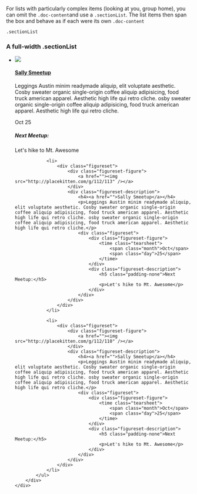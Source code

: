 <div class="line-gutters">
	<div class="unit size1of3">
		<p>For lists with particularly complex items (looking at you, group home), you can omit the <code>.doc-content</code>and use a <code>.sectionList</code>. The list items then span the box and behave as if each were its own <code>.doc-content</code></p>
		<p><code>.sectionList</code></p>
	</div>
	<div class="lastUnit">
		<div class="doc-box">
			<div class="doc-content">
				<h3>A full-width .sectionList</h3>
			</div>
			<ul class="sectionList">
				<li>
					<div class="figureset">
						<div class="figureset-figure">
							<a href=""><img src="http://placekitten.com/g/112/112" /></a>
						</div>
						<div class="figureset-description">
							<h4><a href="">Sally Smeetup</a></h4>
							<p>Leggings Austin minim readymade aliquip, elit voluptate aesthetic. Cosby sweater organic single-origin coffee aliquip adipisicing, food truck american apparel. Aesthetic high life qui retro cliche. osby sweater organic single-origin coffee aliquip adipisicing, food truck american apparel. Aesthetic high life qui retro cliche.</p>
							<div class="figureset">
								<div class="figureset-figure">
									<time class="tearsheet">
										<span class="month">Oct</span>
										<span class="day">25</span>
									</time>
								</div>
								<div class="figureset-description">
									<h5 class="padding-none">Next Meetup:</h5>
									<p>Let's hike to Mt. Awesome</p>
								</div>
							</div>
						</div>
					</div>
				</li>
			
				<li>
					<div class="figureset">
						<div class="figureset-figure">
							<a href=""><img src="http://placekitten.com/g/112/113" /></a>
						</div>
						<div class="figureset-description">
							<h4><a href="">Sally Smeetup</a></h4>
							<p>Leggings Austin minim readymade aliquip, elit voluptate aesthetic. Cosby sweater organic single-origin coffee aliquip adipisicing, food truck american apparel. Aesthetic high life qui retro cliche. osby sweater organic single-origin coffee aliquip adipisicing, food truck american apparel. Aesthetic high life qui retro cliche.</p>
							<div class="figureset">
								<div class="figureset-figure">
									<time class="tearsheet">
										<span class="month">Oct</span>
										<span class="day">25</span>
									</time>
								</div>
								<div class="figureset-description">
									<h5 class="padding-none">Next Meetup:</h5>
									<p>Let's hike to Mt. Awesome</p>
								</div>
							</div>
						</div>
					</div>
				</li>
			
				<li>
					<div class="figureset">
						<div class="figureset-figure">
							<a href=""><img src="http://placekitten.com/g/112/110" /></a>
						</div>
						<div class="figureset-description">
							<h4><a href="">Sally Smeetup</a></h4>
							<p>Leggings Austin minim readymade aliquip, elit voluptate aesthetic. Cosby sweater organic single-origin coffee aliquip adipisicing, food truck american apparel. Aesthetic high life qui retro cliche. osby sweater organic single-origin coffee aliquip adipisicing, food truck american apparel. Aesthetic high life qui retro cliche.</p>
							<div class="figureset">
								<div class="figureset-figure">
									<time class="tearsheet">
										<span class="month">Oct</span>
										<span class="day">25</span>
									</time>
								</div>
								<div class="figureset-description">
									<h5 class="padding-none">Next Meetup:</h5>
									<p>Let's hike to Mt. Awesome</p>
								</div>
							</div>
						</div>
					</div>
				</li>	
			</ul>
		</div>
	</div>
</div>
